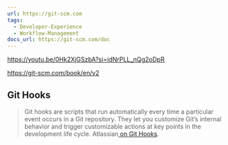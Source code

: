 ```yaml
---
url: https://git-scm.com
tags:
  - Developer-Experience
  - Workflow-Management
docs_url: https://git-scm.com/doc
---
```


https://youtu.be/0Hk2XjGSzbA?si=idNrPLL_nQg2oDpR

https://git-scm.com/book/en/v2
## Git Hooks

>Git hooks are scripts that run automatically every time a particular event occurs in a Git repository. They let you customize Git’s internal behavior and trigger customizable actions at key points in the development life cycle. Atlassian[ on Git Hooks](https://www.atlassian.com/git/tutorials/git-hooks#:~:text=Git%20hooks%20are%20scripts%20that,in%20the%20development%20life%20cycle.). 


